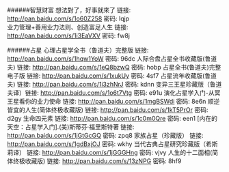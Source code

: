 ######智慧财富
想法對了，好事就來了 链接: http://pan.baidu.com/s/1o60Z258 密码: lqjp  
业力管理+善用业力法则、创造富足人生 链接: http://pan.baidu.com/s/1i3EaVXV 密码: fw8j

######占星
心理占星学全书（鲁道夫）完整版  链接: http://pan.baidu.com/s/1hqw1YoW 密码: 96dc
人际合盘占星全书收藏版(鲁道夫)  链接: http://pan.baidu.com/s/1eQ8bzwQ 密码: hobp
占星全书(鲁道夫)完整电子版  链接: http://pan.baidu.com/s/1xukUy 密码: 4sf7
占星流年收藏版(鲁道夫)  链接: http://pan.baidu.com/s/1i3zhNrJ 密码: kdnn
变异三王星珍藏版（鲁道夫译）链接: http://pan.baidu.com/s/1o6t7Vtg 密码: e91u
演化占星学入门-从冥王星看你的业力使命  链接: http://pan.baidu.com/s/1mgBSWdi 密码: 8e6n
顺逆皆宜的人生(简体终极收藏版)  链接: http://pan.baidu.com/s/1kT5PrOr 密码: d2gy
生命四元素 链接: http://pan.baidu.com/s/1c0m0Qre 密码: een1
[内在的天空：占星学入门].(美)斯蒂芬·福里斯特著  链接: http://pan.baidu.com/s/1jGtGcGQ 密码: zpq8
家族占星（珍藏版）  链接: http://pan.baidu.com/s/1gdBxjOJ 密码: wkhy
当代古典占星研究珍藏版（希斯莉译） 链接: http://pan.baidu.com/s/1jGGGHng 密码: vjvy
人生的十二面相(简体终极收藏版)   链接: http://pan.baidu.com/s/13zNPG 密码: 8hf9
